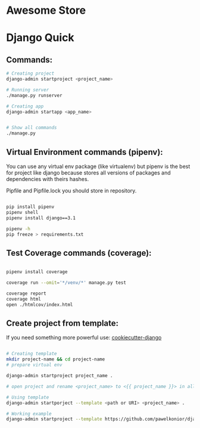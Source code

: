 # Awesome Store 
# Django Quick


## Commands:

```bash
# Creating project
django-admin startproject <project_name>

# Running server
./manage.py runserver

# Creating app
django-admin startapp <app_name>


# Show all commands
./manage.py

```

## Virtual Environment commands (pipenv):

You can use any virtual env package (like virtualenv) but pipenv is the best for project like django because stores all versions of packages and dependencies with theirs hashes.

Pipfile and Pipfile.lock you should store in repository.
```bash

pip install pipenv
pipenv shell
pipenv install django==3.1

pipenv -h
pip freeze > requirements.txt

```

## Test Coverage commands (coverage):

```bash

pipenv install coverage

coverage run --omit='*/venv/*' manage.py test

coverage report
coverage html
open ./htmlcov/index.html

```

## Create project from template:

If you need something more powerful use:
[cookiecutter-django](https://github.com/pydanny/cookiecutter-django)

```bash

# Creating template
mkdir project-name && cd project-name
# prepare virtual env

django-admin startproject project_name .

# open project and rename <project_name> to <{{ project_name }}> in all files

# Using template
django-admin startporject --template <path or URI> <project_name> .

# Working example
django-admin startproject --template https://github.com/pawelkonior/django_template/archive/master.zip new_latest_proj .

```